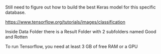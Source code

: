 Still need to figure out how to build the best Keras model for this specific database.

https://www.tensorflow.org/tutorials/images/classification

Inside Data Folder there is a Result Folder with 2 subfolders named Good and Rotten

To run Tensorflow, you need at least 3 GB of free RAM or a GPU